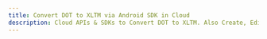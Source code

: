 ---title: Convert DOT to XLTM via Android SDK in Clouddescription: Cloud APIs & SDKs to Convert DOT to XLTM. Also Create, Edit & Render Microsoft Word & OpenOffice documents in the Cloud.---